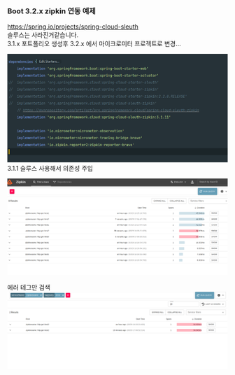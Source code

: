 
### **Boot 3.2.x zipkin 연동 예제**  

https://spring.io/projects/spring-cloud-sleuth  
슬루스는 사라진거같습니다.  
3.1.x 포트폴리오 생성후 3.2.x 에서 마이크로미터 프로젝트로 변경...  

![img_1.png](src%2Fmain%2Fresources%2Fimg%2Fimg_1.png)  
3.1.1 슬루스 사용해서 의존성 주입  

![img.png](src%2Fmain%2Fresources%2Fimg%2Fimg.png)  
  
에러 테그만 검색  
![img_2.png](src%2Fmain%2Fresources%2Fimg%2Fimg_2.png)